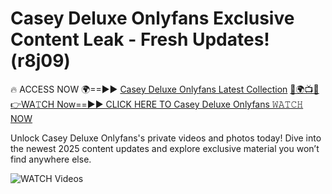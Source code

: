 # Casey Deluxe Onlyfans Exclusive Content Leak - Fresh Updates! (r8j09)

🔥 ACCESS NOW 🌍==►► <a href="https://tinyurl.com/3fjeunct" rel="nofollow">Casey Deluxe Onlyfans Latest Collection</a></h3>
[🔴🌍📺📱👉WA𝚃CH Now==►► CLICK HERE TO Casey Deluxe Onlyfans 𝚆𝙰𝚃𝙲𝙷 NOW](https://tinyurl.com/3fjeunct)

Unlock Casey Deluxe Onlyfans's private videos and photos today! Dive into the newest 2025 content updates and explore exclusive material you won’t find anywhere else.


<a href="https://tinyurl.com/3fjeunct" rel="nofollow" data-target="animated-image.originalLink"><img src="https://camo.githubusercontent.com/8a4f000d20f83aca3bf7ec5f350d767afa0574a8a352519fd8cfa583a6f93a33/68747470733a2f2f692e696d6775722e636f6d2f644a486b345a712e676966" alt="WATCH Videos" data-canonical-src="https://i.imgur.com/dJHk4Zq.gif" style="max-width: 100%; display: inline-block;" data-target="animated-image.originalImage"></a>
